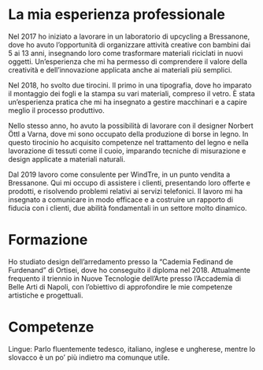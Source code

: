 # La mia esperienza professionale
Nel 2017 ho iniziato a lavorare in un laboratorio di upcycling a Bressanone, dove ho avuto l’opportunità di organizzare attività creative con bambini dai 5 ai 13 anni, insegnando loro come trasformare materiali riciclati in nuovi oggetti. Un’esperienza che mi ha permesso di comprendere il valore della creatività e dell’innovazione applicata anche ai materiali più semplici.

Nel 2018, ho svolto due tirocini. Il primo in una tipografia, dove ho imparato il montaggio dei fogli e la stampa su vari materiali, compreso il vetro. È stata un’esperienza pratica che mi ha insegnato a gestire macchinari e a capire meglio il processo produttivo.

Nello stesso anno, ho avuto la possibilità di lavorare con il designer Norbert Öttl a Varna, dove mi sono occupato della produzione di borse in legno. In questo tirocinio ho acquisito competenze nel trattamento del legno e nella lavorazione di tessuti come il cuoio, imparando tecniche di misurazione e design applicate a materiali naturali.

Dal 2019 lavoro come consulente per WindTre, in un punto vendita a Bressanone. Qui mi occupo di assistere i clienti, presentando loro offerte e prodotti, e risolvendo problemi relativi ai servizi telefonici. Il lavoro mi ha insegnato a comunicare in modo efficace e a costruire un rapporto di fiducia con i clienti, due abilità fondamentali in un settore molto dinamico.

# Formazione
Ho studiato design dell’arredamento presso la “Cademia Fedinand de Furdenand” di Ortisei, dove ho conseguito il diploma nel 2018. Attualmente frequento il triennio in Nuove Tecnologie dell’Arte presso l’Accademia di Belle Arti di Napoli, con l’obiettivo di approfondire le mie competenze artistiche e progettuali.

# Competenze
Lingue: Parlo fluentemente tedesco, italiano, inglese e ungherese, mentre lo slovacco è un po’ più indietro ma comunque utile.